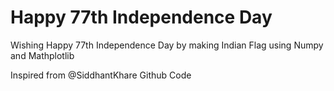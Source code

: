 # Happy 77th Independence Day
Wishing Happy 77th Independence Day by making Indian Flag using Numpy and Mathplotlib

Inspired from @SiddhantKhare Github Code
